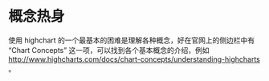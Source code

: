 # 概念热身

使用 highchart 的一个最基本的困难是理解各种概念，好在官网上的侧边栏中有 “Chart Concepts” 这一项，可以找到各个基本概念的介绍，例如 http://www.highcharts.com/docs/chart-concepts/understanding-highcharts 。
